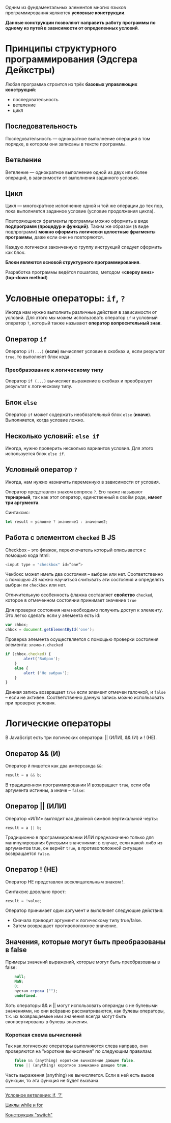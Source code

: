 Одним из фундаментальных элементов многих языков программирования являются 
**условные конструкции**. 

**Данные конструкции позволяют направить работу программы 
по одному из путей в зависимости от определенных условий**.


# Принципы структурного программирования (Эдсгера Дейкстры)

Любая программа строится из трёх **базовых управляющих конструкций**: 
- последовательность
- ветвление
- цикл


## Последовательность

Последовательность — однократное выполнение операций в том порядке, в котором 
они записаны в тексте программы.


## Ветвление

Ветвление — однократное выполнение одной из двух или более операций, 
в зависимости от выполнения заданного условия.


## Цикл

Цикл — многократное исполнение одной и той же операции до тех пор, пока 
выполняется заданное условие (условие продолжения цикла).
	
Повторяющиеся фрагменты программы можно оформить в виде **подпрограмм (процедур 
и функций)**. Таким же образом (в виде подпрограмм) **можно оформить логически 
целостные фрагменты программы**, даже если они не повторяются. 

Каждую логически законченную группу инструкций следует оформить как блок. 

**Блоки являются основой структурного программирования**.

Разработка программы ведётся пошагово, методом «**сверху вниз**» (**top-down method**)


# Условные операторы: `if`, `?`

Иногда нам нужно выполнить различные действия в зависимости от условий.
Для этого мы можем использовать оператор `if` и условный оператор `?`, который 
также называют **оператор вопросительный знак**.


## Оператор `if`

Оператор `if(...)` **(если**) вычисляет условие в скобках и, если результат `true`, то 
выполняет блок кода.

### Преобразование к логическому типу

Оператор `if (...)` вычисляет выражение в скобках и преобразует результат 
к логическому типу.

## Блок `else`

Оператор `if` может содержать необязательный блок `else` (**иначе**). 
Выполняется, когда условие ложно.


## Несколько условий: `else if`

Иногда, нужно проверить несколько вариантов условия. Для этого используется 
блок `else if`.


## Условный оператор `?`

Иногда, нам нужно назначить переменную в зависимости от условия.

Оператор представлен знаком вопроса `?`. Его также называют **тернарный**, так 
как этот оператор, единственный в своём роде, **имеет три аргумента**.

Синтаксис:

```js
let result = условие ? значение1 : значение2;
```


## Работа с элементом `checked` В JS

Checkbox – это флажок, переключатель который описывается с помощью кода html:

```js
<input type = "checkbox" id=”one”>
```

Чекбокс может иметь два состояния – выбран или нет. Соответственно с помощью JS можно 
научиться считывать эти состояния и определять выбран ли `checkbox` или нет.

Отличительную особенность флажка составляет **свойство** `checked`, которое в отмеченном 
состоянии принимает значение `true`

Для проверки состояния нам необходимо получить доступ к элементу. Это легко 
сделать если у элемента есть id:

```js
var chbox;
chbox = document.getElementById('one');
```

Проверка элемента осуществляется с помощью проверки состояния элемента: `элемент.checked`

```js
if (chbox.checked) {
		alert('Выбран');
	}
	else {
		alert ('Не выбран');
	}
}
```

Данная запись возвращает `true` если элемент отмечен галочкой, и `false` – если 
не активен. Соответственно данную запись можно использовать при проверке условия.


# Логические операторы

В JavaScript есть три логических оператора: || (ИЛИ), && (И) и ! (НЕ).


## Оператор && (И)

Оператор `И` пишется как два амперсанда `&&`:
```js
result = a && b;
```
В традиционном программировании И возвращает `true`, если оба аргумента истинны,
 а иначе – `false`:
 
 
## Оператор || (ИЛИ)

Оператор «ИЛИ» выглядит как двойной символ вертикальной черты:
```
result = a || b;
```
Традиционно в программировании ИЛИ предназначено только для манипулирования 
булевыми значениями: в случае, если какой-либо из аргументов true, он вернёт 
`true`, в противоположной ситуации возвращается `false`.


## Оператор ! (НЕ)

Оператор НЕ представлен восклицательным знаком !.

Синтаксис довольно прост:
```js
result = !value;
```
Оператор принимает один аргумент и выполняет следующие действия:

- Сначала приводит аргумент к логическому типу true/false.
- Затем возвращает противоположное значение.


## Значения, которые могут быть преобразованы в false

Примеры значений выражений, которые могут быть преобразованы в false:
```js
    null;
    NaN;
    0;
    пустая строка (""); 
    undefined.
```
Хоть операторы && и || могут использовать операнды с не булевыми значениями, но они всёравно рассматриваются, как булевы операторы, т.к. их возвращаемые ими значения всегда могут быть сконвертированы в булевы значения.


### Короткая схема вычислений

Так как логические операторы выполняются слева направо, они проверяются на "короткие вычисления" по следующим правилам:
```js
    false && (anything) короткое вычисление дающее false.
    true || (anything) короткое замыкание дающее true.
```
Часть выражения (anything) не вычисляется. Если в ней есть вызов функции, то эта функция не будет вызвана.

***

[Условное ветвление: if, '?'](https://learn.javascript.ru/ifelse)

[Циклы while и for](https://learn.javascript.ru/while-for)

[Конструкция "switch"](https://learn.javascript.ru/switch)
